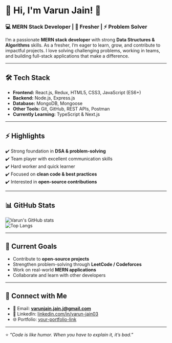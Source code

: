 # 🚀 Hi, I'm Varun Jain! 👋  

### 💻 MERN Stack Developer | 🌱 Fresher | ⚡ Problem Solver  

I’m a passionate **MERN stack developer** with strong **Data Structures & Algorithms** skills. As a fresher, I’m eager to learn, grow, and contribute to impactful projects. I love solving challenging problems, working in teams, and building full-stack applications that make a difference.  

---

## 🛠️ Tech Stack  
- **Frontend:** React.js, Redux, HTML5, CSS3, JavaScript (ES6+)  
- **Backend:** Node.js, Express.js  
- **Database:** MongoDB, Mongoose  
- **Other Tools:** Git, GitHub, REST APIs, Postman  
- **Currently Learning:** TypeScript & Next.js  

---

## ⚡ Highlights  
✔️ Strong foundation in **DSA & problem-solving**  
✔️ Team player with excellent communication skills  
✔️ Hard worker and quick learner  
✔️ Focused on **clean code & best practices**  
✔️ Interested in **open-source contributions**  

---

## 📊 GitHub Stats  
![Varun's GitHub stats](https://github-readme-stats.vercel.app/api?username=varun-jain03&show_icons=true&theme=radical)  
![Top Langs](https://github-readme-stats.vercel.app/api/top-langs/?username=varun-jain03&layout=compact&theme=radical)  

---

## 🌱 Current Goals  
- Contribute to **open-source projects**  
- Strengthen problem-solving through **LeetCode / Codeforces**  
- Work on real-world **MERN applications**  
- Collaborate and learn with other developers  

---

## 🤝 Connect with Me  
- 📧 Email: **varunjain.jain.j@gmail.com**  
- 💼 LinkedIn: [linkedin.com/in/varun-jain03](https://www.linkedin.com/in/varun-jain-6b088b286/)  
- 🌐 Portfolio: [your-portfolio-link](https://your-portfolio-link.com)  

---

⭐ *“Code is like humor. When you have to explain it, it’s bad.”*  
